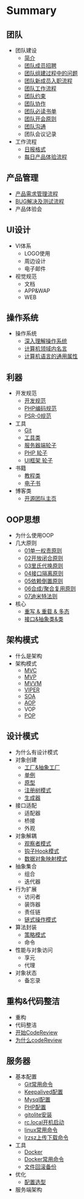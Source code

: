 # Summary

## 团队

* 团队建设
  * [简介](README.md)
  * [团队成员招聘](tuan_dui_cheng_yuan_zhao_pin.md)
  * [团队组建过程中的问题](tuan_dui_zu_jian_guo_cheng_zhong_de_wen_ti.md)
  * [团队新成员入职流程](tuan_dui_xin_cheng_yuan_ru_zhi_liu_cheng.md)
  * [团队工作流程](ren_wu_fen_jie_he_guan_li.md)
  * [团队约束](tuan_dui_yue_shu.md)
  * [团队协作](tuan_dui_xie_zuo.md)
  * [团队必读书单](tuan_dui_bi_du_shu_dan.md)
  * [团队开会原则](tuan_dui_kai_yuan_yuan_ze.md)
  * [团队沟通](tuan_dui_gou_tong.md)
  * 团队会议记录
* 工作流程
  * [日报格式](styles/日报格式/README.md)
  * [每日产品体验流程](chan_pin_ti_yan_liu_cheng.md)

## 产品管理

* [产品需求管理流程](chan_pin_xu_qiu_guan_li.md)
* [BUG解决及测试流程](bug.md)
* 产品体验会

## UI设计

* VI体系
  * LOGO使用
  * 周边设计
  * 电子邮件
* 视觉规范
  * 文档
  * APP&WAP
  * WEB

## 操作系统

* 操作系统
  * [深入理解操作系统](shen_ru_li_jie_cao_zuo_xi_tong.md)
  * [计算机领域内名言](ji_suan_ji_ling_yu_nei_ji_tang.md)
  * [计算机语言的通用属性](ji_suan_ji_yu_yan_de_tong_yong_shu_xing.md)

## 利器

* 开发规范
  * [开发规范](kai_fa_gui_fan.md)
  * [PHP编码规范](phpbian_ma_gui_fan.md)
  * [PSR-0规范](psr-0gui_fan.md)
* 工具
  * [Git](git.md)
  * [工具类](gong_ju_lei.md)
  * [服务器端轮子](fu_wu_qi_duan_lun_zi.md)
  * [PHP 轮子](php_lun_zi.md)
  * [UI框架 轮子](uikuang_jia_lun_zi.md)
* 书籍
  * [教程类](jiao_cheng_lei.md)
  * [电子书](dian_zi_shu.md)
* 博客类
  * [开源团队主页](kai_yuan_tuan_dui_zhu_ye.md)

## OOP思想

* 为什么使用OOP
* 几大原则
  * [01单一权责原则](dan_yi_quan_ze_yuan_ze.md)
  * [02开放闭合原则](kai_fang_bi_he_yuan_ze.md)
  * [03里氏代换原则](03li_shi_dai_huan_yuan_ze.md)
  * [04接口隔离原则](04jie_kou_ge_li_yuan_ze.md)
  * [05依赖倒置原则](05yi_lai_dao_zhi_yuan_ze.md)
  * [06合成/聚合复用原则](06he_6210_ju_he_fu_yong_yuan_ze.md)
  * [07迪米特法则](07di_mi_te_fa_ze.md)
* 核心
  * [重写 & 重载 & 多态](01_zhong_xie_&_zhong_zai_&_duo_tai.md)
  * [接口&抽象类&类](03_jie_53e326_chou_xiang_7c7b26_lei.md)

## 架构模式

* 什么是架构
* 架构模式
  * [MVC](mvc.md)
  * [MVP](mvp.md)
  * [MVVM](mvvm.md)
  * [VIPER](viper.md)
  * [SOA](soa.md)
  * [AOP](aop.md)
  * VOP
  * [POP](pop.md)

## 设计模式

* 为什么有设计模式
* 对象创建
  * [工厂&抽象工厂](gong_538226_chou_xiang_gong_chang.md)
  * [单例](03-02_dan_li.md)
  * [原型](yuan_xing.md)
  * [注册树模式](01_zhu_ce_shu_mo_shi.md)
  * [生成器](sheng_cheng_qi.md)
* 接口适配
  * 适配器
  * 桥接
  * 外观
* 对象解耦
  * [观察者模式](guan_cha_zhe_mo_shi.md)
  * [钩子Hook模式](04_gou_zi_hook_mo_shi.md)
  * [数据对象映射模式](03_shu_ju_dui_xiang_ying_she_mo_shi_ff0d_orm.md)
* 抽象集合
  * 组合
  * 迭代器
* 行为扩展
  * 访问者
  * 装饰器
  * 责任链
  * [链式操作模式](02_lian_shi_cao_zuo_mo_shi.md)
* 算法封装
  * [策略模式](01_ce_lve_mo_shi.md)
  * 命令
* 性能与对象访问
  * 享元
  * 代理
* 对象状态
  * 备忘录

## 重构&代码整洁

* 重构 
* 代码整洁
* [开始CodeReview](kai_shi_codereview.md)
* [为什么codeReview](wei_shi_yao_codereview.md)

## 服务器

* 基本配置
  * [Git常用命令](gitchang_yong_ming_ling.md)
  * [Keepalived配置](keepalivedpei_zhi.md)
  * [Mysql配置](mysql.md)
  * [PHP配置](phppei_zhi.md)
  * [gitolite安装](gitilitean_zhuang.md)
  * [rc.local开机启动](rclocalkai_ji_qi_dong.md)
  * [linux常用命令](linuxchang_yong_ming_ling.md)
  * [lrzsz上传下载命令](lrzszshang_chuan_xia_zai_ming_ling.md)
* 工具
  * [Docker](docker.md)
  * [Docker常用命令](dockerchang_yong_ming_ling.md)
  * [文件回滚备份](wen_jian_hui_gun_bei_fen.md)
* 优化
  * [配置选型](pei_zhi_xuan_xing.md)
* 服务端架构

